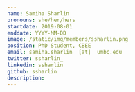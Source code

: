 ```yaml
---
name: Samiha Sharlin
pronouns: she/her/hers
startdate: 2019-08-01
enddate: YYYY-MM-DD
image: /static/img/members/ssharlin.png
position: PhD Student, CBEE
email: samiha.sharlin  [at]  umbc.edu
twitter: ssharlin_
linkedin: ssharlin
github: ssharlin
description: 
---
```

